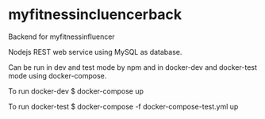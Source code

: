 # myfitnessincluencerback
Backend for myfitnessinfluencer

Nodejs REST web service using MySQL as database.

Can be run in dev and test mode by npm and in docker-dev and docker-test mode using docker-compose.

To run docker-dev
$ docker-compose up

To run docker-test
$ docker-compose -f docker-compose-test.yml up
